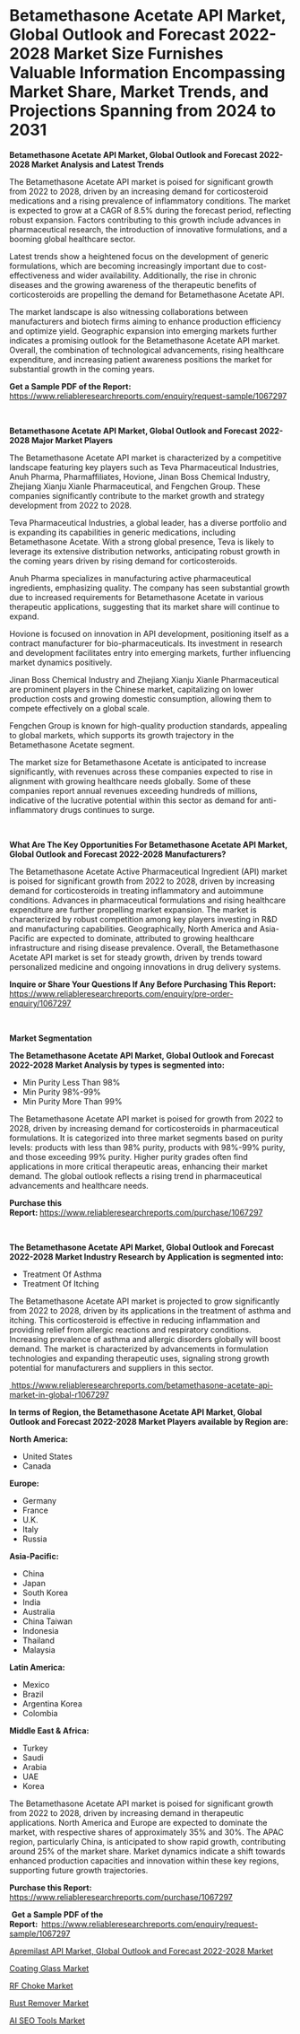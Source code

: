 <p><h1>Betamethasone Acetate API Market, Global Outlook and Forecast 2022-2028 Market Size Furnishes Valuable Information Encompassing Market Share, Market Trends, and Projections Spanning from 2024 to 2031</h1></p><p><strong>Betamethasone Acetate API Market, Global Outlook and Forecast 2022-2028 Market Analysis and Latest Trends</strong></p>
<p><p>The Betamethasone Acetate API market is poised for significant growth from 2022 to 2028, driven by an increasing demand for corticosteroid medications and a rising prevalence of inflammatory conditions. The market is expected to grow at a CAGR of 8.5% during the forecast period, reflecting robust expansion. Factors contributing to this growth include advances in pharmaceutical research, the introduction of innovative formulations, and a booming global healthcare sector.</p><p>Latest trends show a heightened focus on the development of generic formulations, which are becoming increasingly important due to cost-effectiveness and wider availability. Additionally, the rise in chronic diseases and the growing awareness of the therapeutic benefits of corticosteroids are propelling the demand for Betamethasone Acetate API. </p><p>The market landscape is also witnessing collaborations between manufacturers and biotech firms aiming to enhance production efficiency and optimize yield. Geographic expansion into emerging markets further indicates a promising outlook for the Betamethasone Acetate API market. Overall, the combination of technological advancements, rising healthcare expenditure, and increasing patient awareness positions the market for substantial growth in the coming years.</p></p>
<p><strong>Get a Sample PDF of the Report:&nbsp;</strong> <a href="https://www.reliableresearchreports.com/enquiry/request-sample/1067297">https://www.reliableresearchreports.com/enquiry/request-sample/1067297</a></p>
<p>&nbsp;</p>
<p><strong>Betamethasone Acetate API Market, Global Outlook and Forecast 2022-2028 Major Market Players</strong></p>
<p><p>The Betamethasone Acetate API market is characterized by a competitive landscape featuring key players such as Teva Pharmaceutical Industries, Anuh Pharma, Pharmaffiliates, Hovione, Jinan Boss Chemical Industry, Zhejiang Xianju Xianle Pharmaceutical, and Fengchen Group. These companies significantly contribute to the market growth and strategy development from 2022 to 2028.</p><p>Teva Pharmaceutical Industries, a global leader, has a diverse portfolio and is expanding its capabilities in generic medications, including Betamethasone Acetate. With a strong global presence, Teva is likely to leverage its extensive distribution networks, anticipating robust growth in the coming years driven by rising demand for corticosteroids.</p><p>Anuh Pharma specializes in manufacturing active pharmaceutical ingredients, emphasizing quality. The company has seen substantial growth due to increased requirements for Betamethasone Acetate in various therapeutic applications, suggesting that its market share will continue to expand.</p><p>Hovione is focused on innovation in API development, positioning itself as a contract manufacturer for bio-pharmaceuticals. Its investment in research and development facilitates entry into emerging markets, further influencing market dynamics positively.</p><p>Jinan Boss Chemical Industry and Zhejiang Xianju Xianle Pharmaceutical are prominent players in the Chinese market, capitalizing on lower production costs and growing domestic consumption, allowing them to compete effectively on a global scale.</p><p>Fengchen Group is known for high-quality production standards, appealing to global markets, which supports its growth trajectory in the Betamethasone Acetate segment.</p><p>The market size for Betamethasone Acetate is anticipated to increase significantly, with revenues across these companies expected to rise in alignment with growing healthcare needs globally. Some of these companies report annual revenues exceeding hundreds of millions, indicative of the lucrative potential within this sector as demand for anti-inflammatory drugs continues to surge.</p></p>
<p>&nbsp;</p>
<p><strong>What Are The Key Opportunities For Betamethasone Acetate API Market, Global Outlook and Forecast 2022-2028 Manufacturers?</strong></p>
<p><p>The Betamethasone Acetate Active Pharmaceutical Ingredient (API) market is poised for significant growth from 2022 to 2028, driven by increasing demand for corticosteroids in treating inflammatory and autoimmune conditions. Advances in pharmaceutical formulations and rising healthcare expenditure are further propelling market expansion. The market is characterized by robust competition among key players investing in R&D and manufacturing capabilities. Geographically, North America and Asia-Pacific are expected to dominate, attributed to growing healthcare infrastructure and rising disease prevalence. Overall, the Betamethasone Acetate API market is set for steady growth, driven by trends toward personalized medicine and ongoing innovations in drug delivery systems.</p></p>
<p><strong>Inquire or Share Your Questions If Any Before Purchasing This Report:</strong> <a href="https://www.reliableresearchreports.com/enquiry/pre-order-enquiry/1067297">https://www.reliableresearchreports.com/enquiry/pre-order-enquiry/1067297</a></p>
<p>&nbsp;</p>
<p><strong>Market Segmentation</strong></p>
<p><strong>The Betamethasone Acetate API Market, Global Outlook and Forecast 2022-2028 Market Analysis by types is segmented into:</strong></p>
<p><ul><li>Min Purity Less Than 98%</li><li>Min Purity 98%-99%</li><li>Min Purity More Than 99%</li></ul></p>
<p><p>The Betamethasone Acetate API market is poised for growth from 2022 to 2028, driven by increasing demand for corticosteroids in pharmaceutical formulations. It is categorized into three market segments based on purity levels: products with less than 98% purity, products with 98%-99% purity, and those exceeding 99% purity. Higher purity grades often find applications in more critical therapeutic areas, enhancing their market demand. The global outlook reflects a rising trend in pharmaceutical advancements and healthcare needs.</p></p>
<p><strong>Purchase this Report:&nbsp;</strong><a href="https://www.reliableresearchreports.com/purchase/1067297">https://www.reliableresearchreports.com/purchase/1067297</a></p>
<p>&nbsp;</p>
<p><strong>The Betamethasone Acetate API Market, Global Outlook and Forecast 2022-2028 Market Industry Research by Application is segmented into:</strong></p>
<p><ul><li>Treatment Of Asthma</li><li>Treatment Of Itching</li></ul></p>
<p><p>The Betamethasone Acetate API market is projected to grow significantly from 2022 to 2028, driven by its applications in the treatment of asthma and itching. This corticosteroid is effective in reducing inflammation and providing relief from allergic reactions and respiratory conditions. Increasing prevalence of asthma and allergic disorders globally will boost demand. The market is characterized by advancements in formulation technologies and expanding therapeutic uses, signaling strong growth potential for manufacturers and suppliers in this sector.</p></p>
<p><a href="https://www.reliableresearchreports.com/betamethasone-acetate-api-market-in-global-r1067297">&nbsp;https://www.reliableresearchreports.com/betamethasone-acetate-api-market-in-global-r1067297</a></p>
<p><strong>In terms of Region, the Betamethasone Acetate API Market, Global Outlook and Forecast 2022-2028 Market Players available by Region are:</strong></p>
<p>
    <p> <strong> North America: </strong>
        <ul>
            <li>United States</li>
            <li>Canada</li>
        </ul>
        </p> 
    <p> <strong> Europe: </strong>
        <ul>
            <li>Germany</li>
            <li>France</li>
            <li>U.K.</li>
            <li>Italy</li>
            <li>Russia</li>
        </ul>
        </p> 
    <p> <strong> Asia-Pacific: </strong>
        <ul>
            <li>China</li>
            <li>Japan</li>
            <li>South Korea</li>
            <li>India</li>
            <li>Australia</li>
            <li>China Taiwan</li>
            <li>Indonesia</li>
            <li>Thailand</li>
            <li>Malaysia</li>
        </ul>
        </p> 
    <p> <strong> Latin America: </strong>
        <ul>
            <li>Mexico</li>
            <li>Brazil</li>
            <li>Argentina Korea</li>
            <li>Colombia</li>
        </ul>
        </p> 
    <p> <strong> Middle East & Africa: </strong>
        <ul>
            <li>Turkey</li>
            <li>Saudi</li>
            <li>Arabia</li>
            <li>UAE</li>
            <li>Korea</li>
        </ul>
    </p>
    </p>
<p><p>The Betamethasone Acetate API market is poised for significant growth from 2022 to 2028, driven by increasing demand in therapeutic applications. North America and Europe are expected to dominate the market, with respective shares of approximately 35% and 30%. The APAC region, particularly China, is anticipated to show rapid growth, contributing around 25% of the market share. Market dynamics indicate a shift towards enhanced production capacities and innovation within these key regions, supporting future growth trajectories.</p></p>
<p><strong>Purchase this Report: </strong><a href="https://www.reliableresearchreports.com/purchase/1067297">https://www.reliableresearchreports.com/purchase/1067297</a></p>
<p>&nbsp;<strong>Get a Sample PDF of the Report:&nbsp;&nbsp;</strong><a href="https://www.reliableresearchreports.com/enquiry/request-sample/1067297">https://www.reliableresearchreports.com/enquiry/request-sample/1067297</a></p>
<p><strong></strong></p>
<p><p><a href="https://github.com/RoseBoyd475/Market-Research-Report-List-1/blob/main/apremilast-api-market-global-outlook-and-forecast-2022-2028-market.md">Apremilast API Market, Global Outlook and Forecast 2022-2028 Market</a></p><p><a href="https://issuu.com/reportprime-2/docs/coating-glass-market-size-2030.pptx_cd967b0e1764df">Coating Glass Market</a></p><p><a href="https://medium.com/@stephaniewynterk145/the-rf-choke-market-is-experiencing-higher-than-anticipated-demand-compared-to-pre-pandemic-ff7ae0f83a2d">RF Choke Market</a></p><p><a href="https://issuu.com/reportprime-2/docs/rust-remover-market-size-2030.pptx_8b7269e0b4bc0c">Rust Remover Market</a></p><p><a href="https://www.linkedin.com/pulse/ai-seo-tools-market-size-growing-cagr-85-report-covers-analysis-txs1e?trackingId=oLLklSYlRzi9dlkkcsAJEg%3D%3D">AI SEO Tools Market</a></p></p>